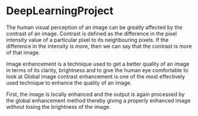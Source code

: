 # DeepLearningProject
The human visual perception of an image can be greatly affected by the contrast of an image. 
Contrast is defined as the difference in the pixel intensity value of a particular pixel 
to its neighbouring pixels. If the difference in the intensity is more, then
we can say that the contrast is more of that image. 


Image enhancement is a technique used to get a better quality of an image in terms of its clarity, 
brightness and to give the human eye comfortable to look at Global image contrast enhancement is one of 
the most effectively used technique to enhance the quality of an image.

First, the image is locally enhanced and the output is again processed by the global enhancement method
thereby giving a properly enhanced image without losing the brightness of the image.
